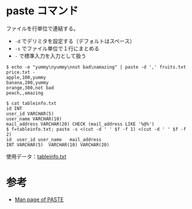 # paste コマンド

ファイルを行単位で連結する。

- `-d` でデリミタを設定する（デフォルトはスペース）
- `-s` でファイル単位で１行にまとめる
- `-` で標準入力を入力として扱う

```console
$ echo -e "yummy\nyummy\nnot bad\namazing" | paste -d ',' fruits.txt price.txt -
apple,100,yummy
banana,200,yummy
orange,300,not bad
peach,,amazing
```

```console
$ cat tableinfo.txt
id INT
user_id VARCHAR(5)
user_name VARCHAR(10)
mail_address VARCHAR(20) CHECK (mail_address LIKE '%@%')
$ f=tableinfo.txt; paste -s <(cut -d ' ' $f -f 1) <(cut -d ' ' $f -f 2)
id	user_id	user_name	mail_address
INT	VARCHAR(5)	VARCHAR(10)	VARCHAR(20)
```

使用データ：[tableinfo.txt](https://github.com/shellgei/shellgei160/blob/master/qdata/141/tableinfo.txt)

# 参考

- [Man page of PASTE](https://linuxjm.osdn.jp/html/gnumaniak/man1/paste.1.html)
